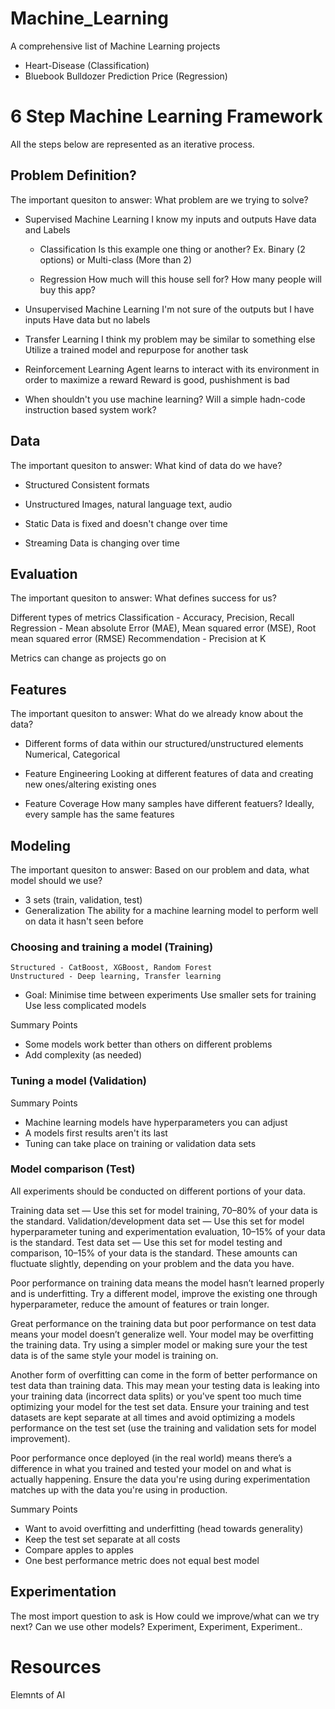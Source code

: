 # Machine_Learning
A comprehensive list of Machine Learning projects

- Heart-Disease (Classification)
- Bluebook Bulldozer Prediction Price (Regression)

# 6 Step Machine Learning Framework
All the steps below are represented as an iterative process.

## Problem Definition?
The important quesiton to answer: What problem are we trying to solve?

- Supervised Machine Learning
    I know my inputs and outputs
    Have data and Labels

    - Classification
        Is this example one thing or another?
        Ex. Binary (2 options) or Multi-class (More than 2)

    - Regression
        How much will this house sell for?
        How many people will buy this app?

- Unsupervised Machine Learning
    I'm not sure of the outputs but I have inputs
    Have data but no labels

- Transfer Learning
    I think my problem may be similar to something else
    Utilize a trained model and repurpose for another task

- Reinforcement Learning
    Agent learns to interact with its environment in order to maximize a reward
    Reward is good, pushishment is bad

- When shouldn't you use machine learning?
    Will a simple hadn-code instruction based system work?

## Data
The important quesiton to answer: What kind of data do we have?

- Structured
    Consistent formats

- Unstructured
    Images, natural language text, audio

- Static
    Data is fixed and doesn't change over time

- Streaming
    Data is changing over time

## Evaluation
The important quesiton to answer: What defines success for us?

Different types of metrics
    Classification - Accuracy, Precision, Recall
    Regression - Mean absolute Error (MAE), Mean squared error (MSE), Root mean squared error (RMSE)
    Recommendation - Precision at K

Metrics can change as projects go on

## Features
The important quesiton to answer: What do we already know about the data?

- Different forms of data within our structured/unstructured elements
    Numerical, Categorical

- Feature Engineering
    Looking at different features of data and creating new ones/altering existing ones

- Feature Coverage
    How many samples have different featuers? Ideally, every sample has the same features

## Modeling

The important quesiton to answer: Based on our problem and data, what model should we use?

- 3 sets (train, validation, test)
- Generalization
    The ability for a machine learning model to perform well on data it hasn't seen before

### Choosing and training a model (Training)
    Structured - CatBoost, XGBoost, Random Forest
    Unstructured - Deep learning, Transfer learning

- Goal: Minimise time between experiments
    Use smaller sets for training
    Use less complicated models

Summary Points
- Some models work better than others on different problems
- Add complexity (as needed)

### Tuning a model (Validation)

Summary Points
- Machine learning models have hyperparameters you can adjust
- A models first results aren't its last
- Tuning can take place on training or validation data sets

### Model comparison (Test)

All experiments should be conducted on different portions of your data.

Training data set — Use this set for model training, 70–80% of your data is the standard.
Validation/development data set — Use this set for model hyperparameter tuning and experimentation evaluation, 10–15% of your data is the standard.
Test data set — Use this set for model testing and comparison, 10–15% of your data is the standard.
These amounts can fluctuate slightly, depending on your problem and the data you have.

Poor performance on training data means the model hasn’t learned properly and is underfitting. Try a different model, improve the existing one through hyperparameter, reduce the amount of features or train longer.

Great performance on the training data but poor performance on test data means your model doesn’t generalize well. Your model may be overfitting the training data. Try using a simpler model or making sure your the test data is of the same style your model is training on.

Another form of overfitting can come in the form of better performance on test data than training data. This may mean your testing data is leaking into your training data (incorrect data splits) or you've spent too much time optimizing your model for the test set data. Ensure your training and test datasets are kept separate at all times and avoid optimizing a models performance on the test set (use the training and validation sets for model improvement).

Poor performance once deployed (in the real world) means there’s a difference in what you trained and tested your model on and what is actually happening. Ensure the data you're using during experimentation matches up with the data you're using in production.

Summary Points
- Want to avoid overfitting and underfitting (head towards generality)
- Keep the test set separate at all costs
- Compare apples to apples
- One best performance metric does not equal best model

## Experimentation
The most import question to ask is How could we improve/what can we try next? Can we use other models? Experiment, Experiment, Experiment..

# Resources
Elemnts of AI

